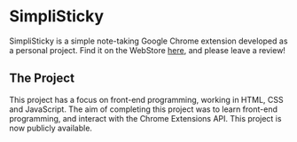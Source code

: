 # SimpliSticky
SimpliSticky is a simple note-taking Google Chrome extension developed as a personal project. Find it on the WebStore [here](https://chromewebstore.google.com/detail/simplisticky), and please leave a review!

## The Project
This project has a focus on front-end programming, working in HTML, CSS and JavaScript. The aim of completing this project was to learn front-end programming, and interact with the Chrome Extensions API. This project is now publicly available.
